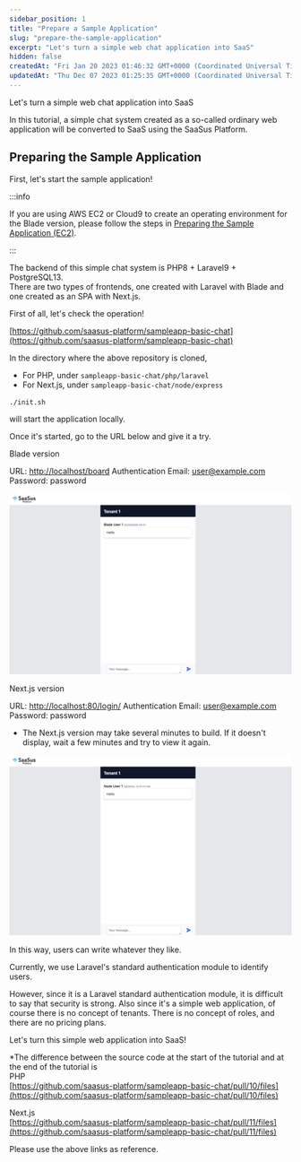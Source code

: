 ```yaml
---
sidebar_position: 1
title: "Prepare a Sample Application"
slug: "prepare-the-sample-application"
excerpt: "Let's turn a simple web chat application into SaaS"
hidden: false
createdAt: "Fri Jan 20 2023 01:46:32 GMT+0000 (Coordinated Universal Time)"
updatedAt: "Thu Dec 07 2023 01:25:35 GMT+0000 (Coordinated Universal Time)"
---
```


Let's turn a simple web chat application into SaaS

In this tutorial, a simple chat system created as a so-called ordinary web application will be converted to SaaS using the SaaSus Platform.

## Preparing the Sample Application

First, let's start the sample application!

:::info

If you are using AWS EC2 or Cloud9 to create an operating environment for the Blade version, please follow the steps in [Preparing the Sample Application (EC2)](https://docs.saasus.io/docs/tutorial/prepare-the-sample-application-ec2/).

:::

The backend of this simple chat system is PHP8 + Laravel9 + PostgreSQL13.  
There are two types of frontends, one created with Laravel with Blade and one created as an SPA with Next.js.

First of all, let's check the operation!

[https://github.com/saasus-platform/sampleapp-basic-chat](https://github.com/saasus-platform/sampleapp-basic-chat)

In the directory where the above repository is cloned,

- For PHP, under `sampleapp-basic-chat/php/laravel`
- For Next.js, under `sampleapp-basic-chat/node/express`

```shell
./init.sh
```

will start the application locally.

Once it's started, go to the URL below and give it a try.

Blade version

URL: [http://localhost/board](http://localhost/board)
Authentication Email: [user@example.com](mailto:user@example.com)  
Password: password

![サンプル](/img/tutorial/prepare-the-sample-application/prepare-the-sample-application-01.png)

Next.js version

URL: [http://localhost:80/login/](http://localhost:80/login/)
Authentication Email: [user@example.com](mailto:user@example.com)  
Password: password

- The Next.js version may take several minutes to build. If it doesn't display, wait a few minutes and try to view it again.

![サンプル](/img/tutorial/prepare-the-sample-application/prepare-the-sample-application-02.png)

In this way, users can write whatever they like.

Currently, we use Laravel's standard authentication module to identify users.

However, since it is a Laravel standard authentication module, it is difficult to say that security is strong. Also since it's a simple web application, of course there is no concept of tenants. There is no concept of roles, and there are no pricing plans.

Let's turn this simple web application into SaaS!

\*The difference between the source code at the start of the tutorial and at the end of the tutorial is  
PHP  
[https://github.com/saasus-platform/sampleapp-basic-chat/pull/10/files](https://github.com/saasus-platform/sampleapp-basic-chat/pull/10/files)

Next.js  
[https://github.com/saasus-platform/sampleapp-basic-chat/pull/11/files](https://github.com/saasus-platform/sampleapp-basic-chat/pull/11/files)

Please use the above links as reference.
